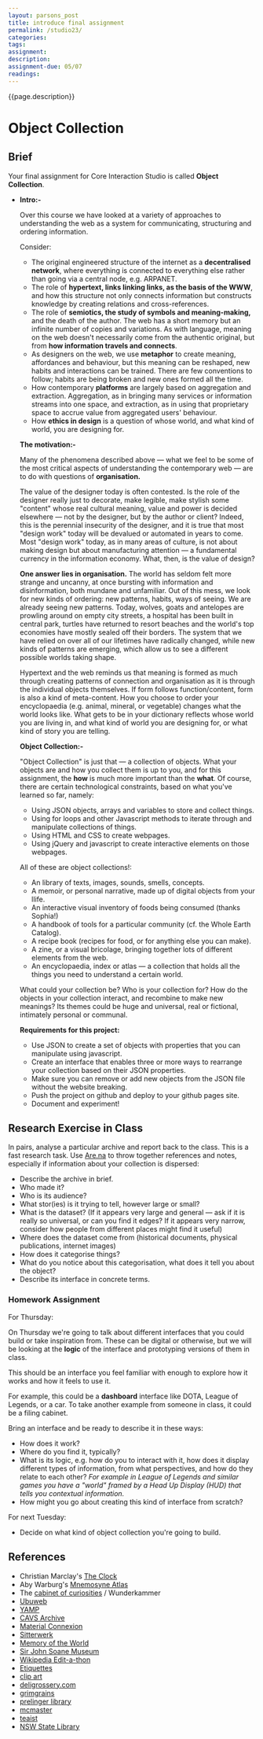 ```yaml
---  
layout: parsons_post  
title: introduce final assignment
permalink: /studio23/  
categories:   
tags:  
assignment: 
description: 
assignment-due: 05/07
readings: 
---  
```


{{page.description}}

# Object Collection

## Brief

Your final assignment for Core Interaction Studio is called **Object Collection**.

- **Intro:-**

    Over this course we have looked at a variety of approaches to understanding the web as a system for communicating, structuring and ordering information. 

    Consider:

    - The original engineered structure of the internet as a **decentralised network**, where everything is connected to everything else rather than going via a central node, e.g. ARPANET.
    - The role of **hypertext, links linking links, as the basis of the WWW**, and how this structure not only connects information but constructs knowledge by creating relations and cross-references.
    - The role of **semiotics, the study of symbols and meaning-making,** and the death of the author. The web has a short memory but an infinite number of copies and variations. As with language, meaning on the web doesn't necessarily come from the authentic original, but from **how information travels and connects**.
    - As designers on the web, we use **metaphor** to create meaning, affordances and behaviour, but this meaning can be reshaped, new habits and interactions can be trained. There are few conventions to follow; habits are being broken and new ones formed all the time.
    - How contemporary **platforms** are largely based on aggregation and extraction. Aggregation, as in bringing many services or information streams into one space, and extraction, as in using that proprietary space to accrue value from aggregated users' behaviour.
    - How **ethics in design** is a question of whose world, and what kind of world, you are designing for.

    **The motivation:-**

    Many of the phenomena described above — what we feel to be some of the most critical aspects of understanding the contemporary web — are to do with questions of **organisation.**

    The value of the designer today is often contested. Is the role of the designer really just to decorate, make legible, make stylish some "content" whose real cultural meaning, value and power is decided elsewhere — not by the designer, but by the author or client? Indeed, this is the perennial insecurity of the designer, and it is true that most "design work" today will be devalued or automated in years to come. Most "design work" today, as in many areas of culture, is not about making design but about manufacturing attention — a fundamental currency in the information economy.  What, then, is the value of design?

    **One answer lies in organisation.** The world has seldom felt more strange and uncanny, at once bursting with information and disinformation, both mundane and unfamiliar. Out of this mess, we look for new kinds of ordering: new patterns, habits, ways of seeing. We are already seeing new patterns. Today, wolves, goats and antelopes are prowling around on empty city streets, a hospital has been built in central park, turtles have returned to resort beaches and the world's top economies have mostly sealed off their borders. The system that we have relied on over all of our lifetimes have radically changed, while new kinds of patterns are emerging, which allow us to see a different possible worlds taking shape. 

    Hypertext and the web reminds us that meaning is formed as much through creating patterns of connection and organisation as it is through the individual objects themselves. If form follows function/content, form is also a kind of meta-content. How you choose to order your encyclopaedia (e.g. animal, mineral, or vegetable) changes what the world looks like. What gets to be in your dictionary reflects whose world you are living in, and what kind of world you are designing for, or what kind of story you are telling. 

    **Object Collection:-**

    "Object Collection" is just that — a collection of objects. What your objects are and how you collect them is up to you, and for this assignment, the **how** is much more important than the **what**. Of course, there are certain technological constraints, based on what you've learned so far, namely:

    - Using JSON objects, arrays and variables to store and collect things.
    - Using for loops and other Javascript methods to iterate through and manipulate collections of things.
    - Using HTML and CSS to create webpages.
    - Using jQuery and javascript to create interactive elements on those webpages.

    All of these are object collections!: 

    - An library of texts, images, sounds, smells, concepts.
    - A memoir, or personal narrative, made up of digital objects from your llife.
    - An interactive visual inventory of foods being consumed (thanks Sophia!)
    - A handbook of tools for a particular community (cf. the Whole Earth Catalog).
    - A recipe book (recipes for food, or for anything else you can make).
    - A zine, or a visual bricolage, bringing together lots of different elements from the web.
    - An encyclopaedia, index or atlas — a collection that holds all the things you need to understand a certain world.

    What could your collection be? Who is your collection for? How do the objects in your collection interact, and recombine to make new meanings? Its themes could be huge and universal, real or fictional, intimately personal or communal.

    **Requirements for this project:**

    - Use JSON to create a set of objects with properties that you can manipulate using javascript.
    - Create an interface that enables three or more ways to rearrange your collection based on their JSON properties.
    - Make sure you can remove or add new objects from the JSON file without the website breaking.
    - Push the project on github and deploy to your github pages site.
    - Document and experiment!

## Research Exercise in Class

In pairs, analyse a particular archive and report back to the class. This is a fast research task. Use [Are.na](http://are.na) to throw together references and notes, especially if information about your collection is dispersed:

- Describe the archive in brief.
- Who made it?
- Who is its audience?
- What stor(ies) is it trying to tell, however large or small?
- What is the dataset? (If it appears very large and general — ask if it is really so universal, or can you find it edges? If it appears very narrow, consider how people from different places might find it useful)
- Where does the dataset come from (historical documents, physical publications, internet images)
- How does it categorise things?
- What do you notice about this categorisation, what does it tell you about the object?
- Describe its interface in concrete terms.

### Homework Assignment

For Thursday:

On Thursday we're going to talk about different interfaces that you could build or take inspiration from. These can be digital or otherwise, but we will be looking at the **logic** of the interface and prototyping versions of them in class.

This should be an interface you feel familiar with enough to explore how it works and how it feels to use it.

For example, this could be a **dashboard** interface like DOTA, League of Legends, or a car. To take another example from someone in class, it could be a filing cabinet.

Bring an interface and be ready to describe it in these ways:

- How does it work?
- Where do you find it, typically?
- What is its logic, e.g. how do you to interact with it, how does it display different types of information, from what perspectives, and how do they relate to each other? *For example in League of Legends and similar games you have a "world" framed by a Head Up Display (HUD) that tells you contextual information.*
- How might you go about creating this kind of interface from scratch?

For next Tuesday:

- Decide on what kind of object collection you're going to build.

## References

- Christian Marclay's [The Clock](https://www.youtube.com/watch?v=C0ZLrW2dmAw)
- Aby Warburg's [Mnemosyne Atlas](https://live-warburglibrarycornelledu.pantheonsite.io/panel/b)
- The [cabinet of curiosities](https://en.wikipedia.org/wiki/Cabinet_of_curiosities#/media/File:1655_-_Frontispiece_of_Museum_Wormiani_Historia.jpg) / Wunderkammer
- [Ubuweb](http://www.ubu.com/)
- [YAMP](http://yamp.org)
- [CAVS Archive](http://act.mit.edu/cavs)
- [Material Connexion](https://www.materialconnexion.com/)
- [Sitterwerk](https://www.sitterwerk.ch/)
- [Memory of the World](https://www.memoryoftheworld.org/)
- [Sir John Soane Museum](https://www.soane.org/features/introducing-explore-soane)
- [Wikipedia Edit-a-thon](https://library.stanford.edu/node/117497)
- [Etiquettes](http://mestrucsamoi.fr/blog/blog_affiche_collection_etiquettes.php?lang=fr)
- [clip art](https://etc.usf.edu/clipart/)
- [deligrossery.com](https://deligrossery.com/archive)
- [grimgrains](https://grimgrains.com/site/home.html)
- [prelinger library](http://www.prelingerlibrary.org/home/)
- [mcmaster](https://www.mcmaster.com/)
- [teaist](https://www.teaists.com/)
- [NSW State Library](https://www.sl.nsw.gov.au/)

